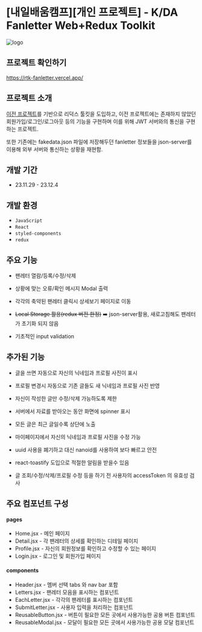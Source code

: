 # [내일배움캠프][개인 프로젝트] - K/DA Fanletter Web+Redux Toolkit

![logo](https://velog.velcdn.com/images/laejunkim/post/33cd81bc-5387-49f6-8ef5-bb79bb5adff0/image.webp)

## 프로젝트 확인하기

https://rtk-fanletter.vercel.app/

## 프로젝트 소개

[이전 프로젝트](https://github.com/Laejun-Kim/my-fan-letter)를 기반으로 리덕스 툴킷을 도입하고, 이전 프로젝트에는 존재하지 않았던 회원가입/로그인/로그아웃 등의 기능을 구현하며 이를 위해 JWT 서버와의 통신을 구현하는 프로젝트.

또한 기존에는 fakedata.json 파일에 저장해두던 fanletter 정보들을 json-server를 이용해 외부 서버와 통신하는 상황을 재현함.

## 개발 기간

- 23.11.29 - 23.12.4

## 개발 환경

- `JavaScript`
- `React`
- `styled-components`
- `redux`

## 주요 기능

- 팬레터 열람/등록/수정/삭제

- 상황에 맞는 오류/확인 메시지 Modal 출력

- 각각의 축약된 팬레터 클릭시 상세보기 페이지로 이동

- ~~Local Storage 활용(redux 버전 한정)~~ ➡️ json-server활용, 새로고침해도 팬레터가 초기화 되지 않음

- 기초적인 input validation

## 추가된 기능

- 글을 쓰면 자동으로 자신의 닉네임과 프로필 사진이 표시
- 프로필 변경시 자동으로 기존 글들도 새 닉네임과 프로필 사진 반영
- 자신이 작성한 글만 수정/삭제 가능하도록 제한
- 서버에서 자료를 받아오는 동안 화면에 spinner 표시

- 모든 글은 최근 글일수록 상단에 노출
- 마이페이지에서 자신의 닉네임과 프로필 사진을 수정 가능
- uuid 사용을 폐기하고 대신 nanoid를 사용하여 보다 빠르고 안전
- react-toastify 도입으로 적절한 알림을 받을수 있음
- 글 조회/수정/삭제/프로필 수정 등을 하기 전 사용자의 accessToken 의 유효성 검사

## 주요 컴포넌트 구성

#### pages

- Home.jsx - 메인 페이지
- Detail.jsx - 각 팬레터의 상세를 확인하는 디테일 페이지
- Profile.jsx - 자신의 회원정보를 확인하고 수정할 수 있는 페이지
- Login.jsx - 로그인 및 회원가입 페이지

#### components

- Header.jsx - 멤버 선택 tabs 와 nav bar 포함
- Letters.jsx - 팬레터 모음을 표시하는 컴포넌트
- EachLetter.jsx - 각각의 팬레터를 표시하는 컴포넌트
- SubmitLetter.jsx - 사용자 입력을 처리하는 컴포넌트
- ReusableButton.jsx - 버튼이 필요한 모든 곳에서 사용가능한 공용 버튼 컴포넌트
- ReusableModal.jsx - 모달이 필요한 모든 곳에서 사용가능한 공용 모달 컴포넌트
